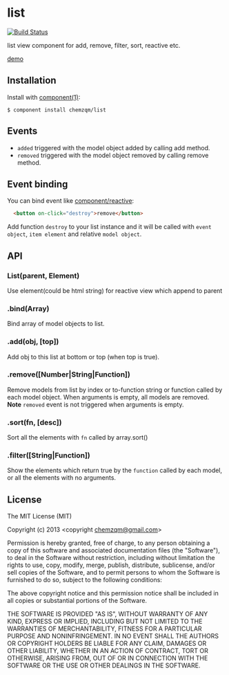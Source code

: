 # list
  
  [![Build Status](https://secure.travis-ci.org/chemzqm/list.png)](http://travis-ci.org/chemzqm/list)

  list view component for add, remove, filter, sort, reactive etc.

  [demo](http://chemzqm.github.io/list/)


## Installation

  Install with [component(1)](http://component.io):

    $ component install chemzqm/list

## Events

  * `added` triggered with the model object added by calling add method.
  * `removed` triggered with the model object removed by calling remove method.

## Event binding

You can bind event like [component/reactive](https://github.com/component/reactive):

``` html
  <button on-click="destroy">remove</button>
```

Add function `destroy` to your list instance and it will be called with `event object`, `item element` and relative `model object`.

## API

### List(parent, Element)

  Use element(could be html string) for reactive view which append to parent

### .bind(Array)

  Bind array of model objects to list.

### .add(obj, [top])

  Add obj to this list at bottom or top (when top is true).

### .remove([Number|String|Function])

  Remove models from list by index or to-function string or function called by each model object.
  When arguments is empty, all models are removed.
  **Note** `removed` event is not triggered when arguments is empty.

### .sort(fn, [desc])

  Sort all the elements with `fn` called by array.sort()

### .filter([String|Function])

  Show the elements which return true by the `function` called by each model, or all the elements with no arguments.

## License

  The MIT License (MIT)

  Copyright (c) 2013 <copyright chemzqm@gmail.com>

  Permission is hereby granted, free of charge, to any person obtaining a copy
  of this software and associated documentation files (the "Software"), to deal
  in the Software without restriction, including without limitation the rights
  to use, copy, modify, merge, publish, distribute, sublicense, and/or sell
  copies of the Software, and to permit persons to whom the Software is
  furnished to do so, subject to the following conditions:

  The above copyright notice and this permission notice shall be included in
  all copies or substantial portions of the Software.

  THE SOFTWARE IS PROVIDED "AS IS", WITHOUT WARRANTY OF ANY KIND, EXPRESS OR
  IMPLIED, INCLUDING BUT NOT LIMITED TO THE WARRANTIES OF MERCHANTABILITY,
  FITNESS FOR A PARTICULAR PURPOSE AND NONINFRINGEMENT. IN NO EVENT SHALL THE
  AUTHORS OR COPYRIGHT HOLDERS BE LIABLE FOR ANY CLAIM, DAMAGES OR OTHER
  LIABILITY, WHETHER IN AN ACTION OF CONTRACT, TORT OR OTHERWISE, ARISING FROM,
  OUT OF OR IN CONNECTION WITH THE SOFTWARE OR THE USE OR OTHER DEALINGS IN
  THE SOFTWARE.
